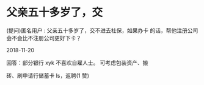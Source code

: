 # 父亲五十多岁了，交

(提问)匿名用户 : 父亲五十多岁了，交不进去社保，如果办卡 的话，帮他注册公司会不会比不注册公司更好下卡？

2018-11-20

回答：部分银行 xyk 不喜欢自雇人士。 可考虑包装资产、搬

砖、刷申请行储蓄卡 ls，返聘(1 赞)